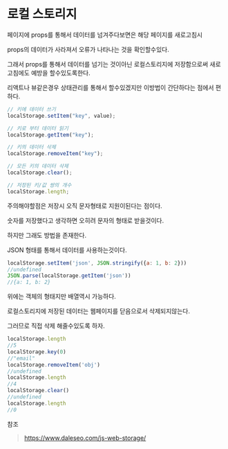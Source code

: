 # 로컬 스토리지



페이지에 props를 통해서 데이터를 넘겨주다보면은 해당 페이지를 새로고침시

 props의 데이터가 사라져서 오류가 나타나는 것을 확인할수있다.



그래서 props를 통해서 데이터를 넘기는 것이아닌 로컬스토리지에 저장함으로써 새로고침에도 예방을 할수있도록한다.



리액트나 뷰같은경우 상태관리를 통해서 할수있겠지만 이방법이 간단하다는 점에서 편하다.

```js
// 키에 데이터 쓰기
localStorage.setItem("key", value);

// 키로 부터 데이터 읽기
localStorage.getItem("key");

// 키의 데이터 삭제
localStorage.removeItem("key");

// 모든 키의 데이터 삭제
localStorage.clear();

// 저장된 키/값 쌍의 개수
localStorage.length;
```



주의해야할점은 저장시 오직 문자형태로 지원이된다는 점이다.

숫자를 저장했다고 생각하면 오히려 문자의 형태로 받을것이다.



하지만 그래도 방법을 존재한다.

JSON 형태를 통해서 데이터를 사용하는것이다.

```js
localStorage.setItem('json', JSON.stringify({a: 1, b: 2}))
//undefined
JSON.parse(localStorage.getItem('json'))
//{a: 1, b: 2}
```

위에는 객체의 형태지만 배열역시 가능하다.



로컬스토리지에 저장된 데이터는 웹페이지를 닫음으로서 삭제되지않는다.

그러므로 직접 삭제 해줄수있도록 하자.

```js
localStorage.length
//5
localStorage.key(0)
//"email"
localStorage.removeItem('obj')
//undefined
localStorage.length
//4
localStorage.clear()
//undefined
localStorage.length
//0
```



참조

> https://www.daleseo.com/js-web-storage/

